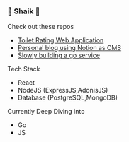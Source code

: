 ### 🤡 Shaik 🤡

Check out these repos 
- [Toilet Rating Web Application](https://github.com/shaikzhafir/toilet-app-backend)
- [Personal blog using Notion as CMS](https://shaikzhafir-blog.vercel.app/)
- [Slowly building a go service](https://github.com/shaikzhafir/go-labiblioteca-backend)


Tech Stack
- React
- NodeJS (ExpressJS,AdonisJS)
- Database (PostgreSQL,MongoDB)

Currently Deep Diving into
- Go
- JS

<!--
**shaikzhafir/shaikzhafir** is a ✨ _special_ ✨ repository because its `README.md` (this file) appears on your GitHub profile.

Here are some ideas to get you started:

- 🔭 I’m currently working on ...
- 🌱 I’m currently learning ...
- 👯 I’m looking to collaborate on ...
- 🤔 I’m looking for help with ...
- 💬 Ask me about ...
- 📫 How to reach me: ...
- 😄 Pronouns: ...
- ⚡ Fun fact: ...
-->

